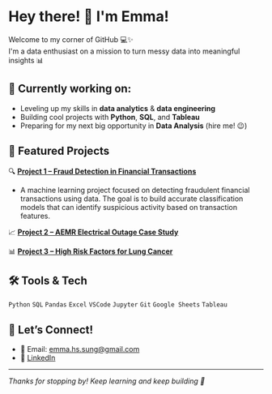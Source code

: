 # Hey there! 👋 I'm Emma!

Welcome to my corner of GitHub 💻✨  
I'm a data enthusiast on a mission to turn messy data into meaningful insights 📊

## 🌱 Currently working on:
- Leveling up my skills in **data analytics** & **data engineering**
- Building cool projects with **Python**, **SQL**, and **Tableau**
- Preparing for my next big opportunity in **Data Analysis** (hire me! 😉)

## 📂 Featured Projects

🔍 [**Project 1 – Fraud Detection in Financial Transactions**](https://github.com/emma-sung/financial-fraud-detection-model)  
- A machine learning project focused on detecting fraudulent financial transactions using data. The goal is to build accurate classification models that can identify suspicious activity based on transaction features.

📈 [**Project 2 – AEMR Electrical Outage Case Study**](https://github.com/emma-sung/aemr-energy-outage-analysis#)  

📊 [**Project 3 – High Risk Factors for Lung Cancer**](https://github.com/emma-sung/lung-cancer-risk-analysis)  


## 🛠️ Tools & Tech
`Python` `SQL` `Pandas` `Excel` `VSCode` 
`Jupyter` `Git` `Google Sheets` `Tableau`

## 🤝 Let’s Connect!
- 📧 Email: emma.hs.sung@gmail.com
- 💼 [LinkedIn](https://www.linkedin.com/in/emmasung/)

---

_Thanks for stopping by! Keep learning and keep building 🚀_
